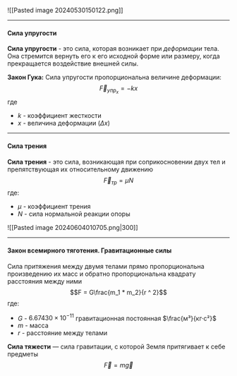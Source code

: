 ![[Pasted image 20240530150122.png]]

---
#### Сила упругости

**Сила упругости** - это сила, которая возникает при *деформации* тела. Она стремится вернуть его к его исходной форме или размеру, когда прекращается воздействие внешней силы.

**Закон Гука:** 
Cила упругости пропорциональна величине деформации:$$\vec{F}_{упр_{x}} = -kx$$где 
- $k$ - коэффициент жесткости
- $x$ - величина деформации ($\Delta{x}$)

---
#### Сила трения

**Сила трения** - это сила, возникающая при соприкосновении двух тел и препятствующая их относительному движению
$$\vec{F}_{тр} = \mu{N}$$
где:
- $\mu$ - коэффициент трения
- $N$ - сила нормальной реакции опоры

![[Pasted image 20240604010705.png|300]]

---
#### Закон всемирного тяготения. Гравитационные силы

Сила притяжения между двумя телами прямо пропорциональна произведению их масс и обратно пропорциональна квадрату расстояния между ними
$$F = G\frac{m_1 * m_2}{r ^ 2}$$где:
- $G$ - $6.67430×10^{-11}$ гравитационная постоянная $\frac{м³}{кг·с²}$
- $m$ - масса
- $r$ - расстояние между телами

**Сила тяжести** — сила гравитации, с которой Земля притягивает к себе предметы
$$\vec{F} = m\vec{g}$$


